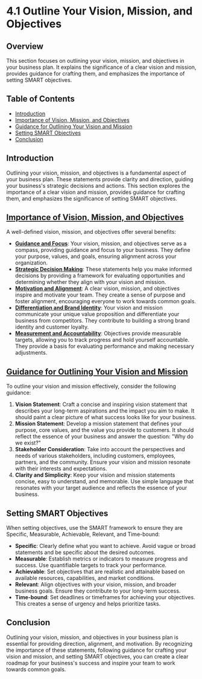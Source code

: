 # 4.1 Outline Your Vision, Mission, and Objectives

## Overview
This section focuses on outlining your vision, mission, and objectives in your business plan. It explains the significance of a clear vision and mission, provides guidance for crafting them, and emphasizes the importance of setting SMART objectives.

## Table of Contents
- [Introduction](#introduction)
- [Importance of Vision, Mission, and Objectives](#importance-of-vision-mission-and-objectives)
- [Guidance for Outlining Your Vision and Mission](#guidance-for-outlining-your-vision-and-mission)
- [Setting SMART Objectives](#setting-smart-objectives)
- [Conclusion](#conclusion)

## Introduction
Outlining your vision, mission, and objectives is a fundamental aspect of your business plan. These statements provide clarity and direction, guiding your business's strategic decisions and actions. This section explores the importance of a clear vision and mission, provides guidance for crafting them, and emphasizes the significance of setting SMART objectives.

## [Importance of Vision, Mission, and Objectives](https://github.com/mrthomware/MakerSpace/blob/main/MakerSpace/4.1_Outline_your_vision%2C_mission%2C_and_objectives/Importance%20of%20Vision%2C%20Mission%2C%20and%20Objectives/README.md)
A well-defined vision, mission, and objectives offer several benefits:
- [**Guidance and Focus**](https://github.com/mrthomware/MakerSpace/blob/main/MakerSpace/4.1_Outline_your_vision%2C_mission%2C_and_objectives/Importance%20of%20Vision%2C%20Mission%2C%20and%20Objectives/Guidance%20and%20Focus.md): Your vision, mission, and objectives serve as a compass, providing guidance and focus to your business. They define your purpose, values, and goals, ensuring alignment across your organization.
- [**Strategic Decision Making**](https://github.com/mrthomware/MakerSpace/blob/main/MakerSpace/4.1_Outline_your_vision%2C_mission%2C_and_objectives/Importance%20of%20Vision%2C%20Mission%2C%20and%20Objectives/Strategic%20Decision%20Making.md): These statements help you make informed decisions by providing a framework for evaluating opportunities and determining whether they align with your vision and mission.
- [**Motivation and Alignment**](https://github.com/mrthomware/MakerSpace/blob/main/MakerSpace/4.1_Outline_your_vision%2C_mission%2C_and_objectives/Importance%20of%20Vision%2C%20Mission%2C%20and%20Objectives/Motivation%20and%20Alignment.md): A clear vision, mission, and objectives inspire and motivate your team. They create a sense of purpose and foster alignment, encouraging everyone to work towards common goals.
- [**Differentiation and Brand Identity**](https://github.com/mrthomware/MakerSpace/blob/main/MakerSpace/4.1_Outline_your_vision%2C_mission%2C_and_objectives/Importance%20of%20Vision%2C%20Mission%2C%20and%20Objectives/Differentiation%20and%20Brand%20Identity.md): Your vision and mission communicate your unique value proposition and differentiate your business from competitors. They contribute to building a strong brand identity and customer loyalty.
- [**Measurement and Accountability**](https://github.com/mrthomware/MakerSpace/blob/main/MakerSpace/4.1_Outline_your_vision%2C_mission%2C_and_objectives/Importance%20of%20Vision%2C%20Mission%2C%20and%20Objectives/Measurement%20and%20Accountability.md): Objectives provide measurable targets, allowing you to track progress and hold yourself accountable. They provide a basis for evaluating performance and making necessary adjustments.

## [Guidance for Outlining Your Vision and Mission](https://github.com/mrthomware/MakerSpace/blob/main/MakerSpace/4.1_Outline_your_vision%2C_mission%2C_and_objectives/Guidance%20for%20Outlining%20Your%20Vision%20and%20Mission/README.md)
To outline your vision and mission effectively, consider the following guidance:
1. **Vision Statement**: Craft a concise and inspiring vision statement that describes your long-term aspirations and the impact you aim to make. It should paint a clear picture of what success looks like for your business.
2. **Mission Statement**: Develop a mission statement that defines your purpose, core values, and the value you provide to customers. It should reflect the essence of your business and answer the question: "Why do we exist?"
3. **Stakeholder Consideration**: Take into account the perspectives and needs of various stakeholders, including customers, employees, partners, and the community. Ensure your vision and mission resonate with their interests and expectations.
4. **Clarity and Simplicity**: Keep your vision and mission statements concise, easy to understand, and memorable. Use simple language that resonates with your target audience and reflects the essence of your business.

## Setting SMART Objectives
When setting objectives, use the SMART framework to ensure they are Specific, Measurable, Achievable, Relevant, and Time-bound:
- **Specific**: Clearly define what you want to achieve. Avoid vague or broad statements and be specific about the desired outcomes.
- **Measurable**: Establish metrics or indicators to measure progress and success. Use quantifiable targets to track your performance.
- **Achievable**: Set objectives that are realistic and attainable based on available resources, capabilities, and market conditions.
- **Relevant**: Align objectives with your vision, mission, and broader business goals. Ensure they contribute to your long-term success.
- **Time-bound**: Set deadlines or timeframes for achieving your objectives. This creates a sense of urgency and helps prioritize tasks.

## Conclusion
Outlining your vision, mission, and objectives in your business plan is essential for providing direction, alignment, and motivation. By recognizing the importance of these statements, following guidance for crafting your vision and mission, and setting SMART objectives, you can create a clear roadmap for your business's success and inspire your team to work towards common goals.
